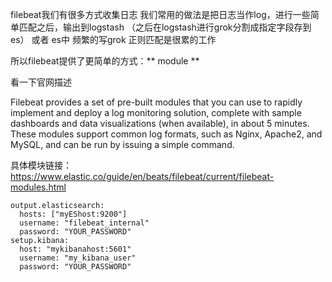 filebeat我们有很多方式收集日志
我们常用的做法是把日志当作log，进行一些简单匹配之后，输出到logstash （之后在logstash进行grok分割成指定字段存到es） 或者 es中
频繁的写grok 正则匹配是很累的工作

所以filebeat提供了更简单的方式：** module **

看一下官网描述


Filebeat provides a set of pre-built modules that you can use to rapidly implement and deploy a log monitoring solution, complete with sample dashboards and data visualizations (when available), in about 5 minutes. These modules support common log formats, such as Nginx, Apache2, and MySQL, and can be run by issuing a simple command.

具体模块链接：
https://www.elastic.co/guide/en/beats/filebeat/current/filebeat-modules.html



```
output.elasticsearch:
  hosts: ["myEShost:9200"]
  username: "filebeat_internal"
  password: "YOUR_PASSWORD" 
setup.kibana:
  host: "mykibanahost:5601"
  username: "my_kibana_user"  
  password: "YOUR_PASSWORD"


```


